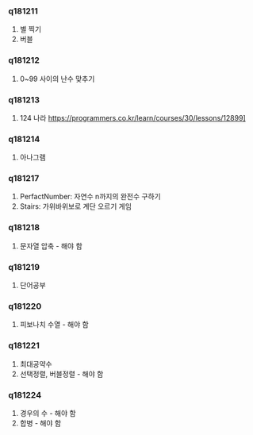 ﻿### q181211
1. 별 찍기
2. 버블 
### q181212
1. 0~99 사이의 난수 맞추기
### q181213
1. 124 나라 https://programmers.co.kr/learn/courses/30/lessons/12899]
### q181214
1. 아나그램
### q181217
1. PerfactNumber: 자연수 n까지의 완전수 구하기
2. Stairs: 가위바위보로 계단 오르기 게임
### q181218
1. 문자열 압축 - 해야 함
### q181219
1. 단어공부
### q181220
1. 피보나치 수열 - 해야 함
### q181221
1. 최대공약수
2. 선택정렬, 버블정렬 - 해야 함
### q181224
1. 경우의 수 - 해야 함
2. 합병 - 해야 함
